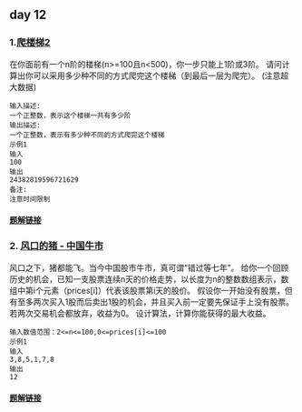 ## day 12

### 1.[爬楼梯2](<https://www.nowcoder.com/practice/1e6ac1a96c3149348aa9009709a36a6f?tpId=125&&tqId=33764&rp=1&ru=/ta/exam-xiaomi&qru=/ta/exam-xiaomi/question-ranking>)

在你面前有一个n阶的楼梯(n>=100且n<500)，你一步只能上1阶或3阶。
请问计算出你可以采用多少种不同的方式爬完这个楼梯（到最后一层为爬完）。
(注意超大数据)

```
输入描述:
一个正整数，表示这个楼梯一共有多少阶
输出描述:
一个正整数，表示有多少种不同的方式爬完这个楼梯
示例1
输入
100
输出
24382819596721629
备注:
注意时间限制
```

#### [题解链接](./solution_1.md)

### 2. [风口的猪 - 中国牛市](<https://www.nowcoder.com/practice/5a304c109a544aef9b583dce23f5f5db?tpId=152&&tqId=33985&rp=1&ru=/ta/exam-didi&qru=/ta/exam-didi/question-ranking>)

风口之下，猪都能飞。当今中国股市牛市，真可谓“错过等七年”。 给你一个回顾历史的机会，已知一支股票连续n天的价格走势，以长度为n的整数数组表示，数组中第i个元素（prices[i]）代表该股票第i天的股价。 假设你一开始没有股票，但有至多两次买入1股而后卖出1股的机会，并且买入前一定要先保证手上没有股票。若两次交易机会都放弃，收益为0。 设计算法，计算你能获得的最大收益。 

```
输入数值范围：2<=n<=100,0<=prices[i]<=100
示例1
输入
3,8,5,1,7,8
输出
12
```

#### [题解链接](./solution_2.md)
